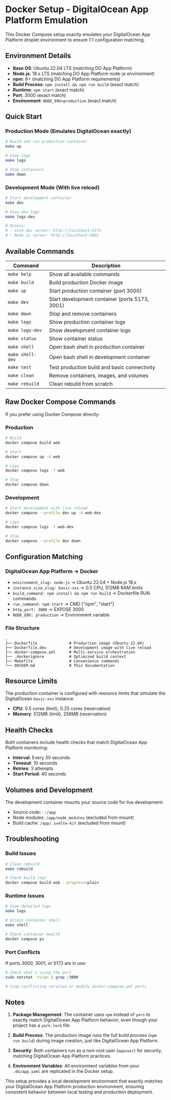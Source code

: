 # Docker Setup - DigitalOcean App Platform Emulation

This Docker Compose setup exactly emulates your DigitalOcean App Platform droplet environment to ensure 1:1 configuration matching.

## Environment Details

- **Base OS**: Ubuntu 22.04 LTS (matching DO App Platform)
- **Node.js**: 18.x LTS (matching DO App Platform node-js environment)
- **npm**: 8+ (matching DO App Platform requirements)
- **Build Process**: `npm install && npm run build` (exact match)
- **Runtime**: `npm start` (exact match)
- **Port**: 3000 (exact match)
- **Environment**: `NODE_ENV=production` (exact match)

## Quick Start

### Production Mode (Emulates DigitalOcean exactly)

```bash
# Build and run production container
make up

# View logs
make logs

# Stop containers
make down
```

### Development Mode (With live reload)

```bash
# Start development container
make dev

# View dev logs
make logs-dev

# Access:
# - Vite dev server: http://localhost:5173
# - Node.js server: http://localhost:3001
```

## Available Commands

| Command          | Description                                    |
| ---------------- | ---------------------------------------------- |
| `make help`      | Show all available commands                    |
| `make build`     | Build production Docker image                  |
| `make up`        | Start production container (port 3000)         |
| `make dev`       | Start development container (ports 5173, 3001) |
| `make down`      | Stop and remove containers                     |
| `make logs`      | Show production container logs                 |
| `make logs-dev`  | Show development container logs                |
| `make status`    | Show container status                          |
| `make shell`     | Open bash shell in production container        |
| `make shell-dev` | Open bash shell in development container       |
| `make test`      | Test production build and basic connectivity   |
| `make clean`     | Remove containers, images, and volumes         |
| `make rebuild`   | Clean rebuild from scratch                     |

## Raw Docker Compose Commands

If you prefer using Docker Compose directly:

### Production

```bash
# Build
docker compose build web

# Start
docker compose up -d web

# Logs
docker compose logs -f web

# Stop
docker compose down
```

### Development

```bash
# Start development with live reload
docker compose --profile dev up -d web-dev

# Logs
docker compose logs -f web-dev

# Stop
docker compose --profile dev down
```

## Configuration Matching

### DigitalOcean App Platform → Docker

- `environment_slug: node-js` → Ubuntu 22.04 + Node.js 18.x
- `instance_size_slug: basic-xxs` → 0.5 CPU, 512MB RAM limits
- `build_command: npm install && npm run build` → Dockerfile RUN commands
- `run_command: npm start` → CMD ["npm", "start"]
- `http_port: 3000` → EXPOSE 3000
- `NODE_ENV: production` → Environment variable

### File Structure

```
.
├── Dockerfile              # Production image (Ubuntu 22.04)
├── Dockerfile.dev          # Development image with live reload
├── docker-compose.yml      # Multi-service orchestration
├── .dockerignore           # Optimized build context
├── Makefile                # Convenience commands
└── DOCKER.md               # This documentation
```

## Resource Limits

The production container is configured with resource limits that simulate the DigitalOcean `basic-xxs` instance:

- **CPU**: 0.5 cores (limit), 0.25 cores (reservation)
- **Memory**: 512MB (limit), 256MB (reservation)

## Health Checks

Both containers include health checks that match DigitalOcean App Platform monitoring:

- **Interval**: Every 30 seconds
- **Timeout**: 10 seconds
- **Retries**: 3 attempts
- **Start Period**: 40 seconds

## Volumes and Development

The development container mounts your source code for live development:

- Source code: `.:/app`
- Node modules: `/app/node_modules` (excluded from mount)
- Build cache: `/app/.svelte-kit` (excluded from mount)

## Troubleshooting

### Build Issues

```bash
# Clean rebuild
make rebuild

# Check build logs
docker compose build web --progress=plain
```

### Runtime Issues

```bash
# View detailed logs
make logs

# Access container shell
make shell

# Check container health
docker compose ps
```

### Port Conflicts

If ports 3000, 3001, or 5173 are in use:

```bash
# Check what's using the port
sudo netstat -tulpn | grep :3000

# Stop conflicting services or modify docker-compose.yml ports
```

## Notes

1. **Package Management**: The container uses `npm` instead of `yarn` to exactly match DigitalOcean App Platform behavior, even though your project has a `yarn.lock` file.

2. **Build Process**: The production image runs the full build process (`npm run build`) during image creation, just like DigitalOcean App Platform.

3. **Security**: Both containers run as a non-root user (`appuser`) for security, matching DigitalOcean App Platform practices.

4. **Environment Variables**: All environment variables from your `.do/app.yaml` are replicated in the Docker setup.

This setup provides a local development environment that exactly matches your DigitalOcean App Platform production environment, ensuring consistent behavior between local testing and production deployment.
